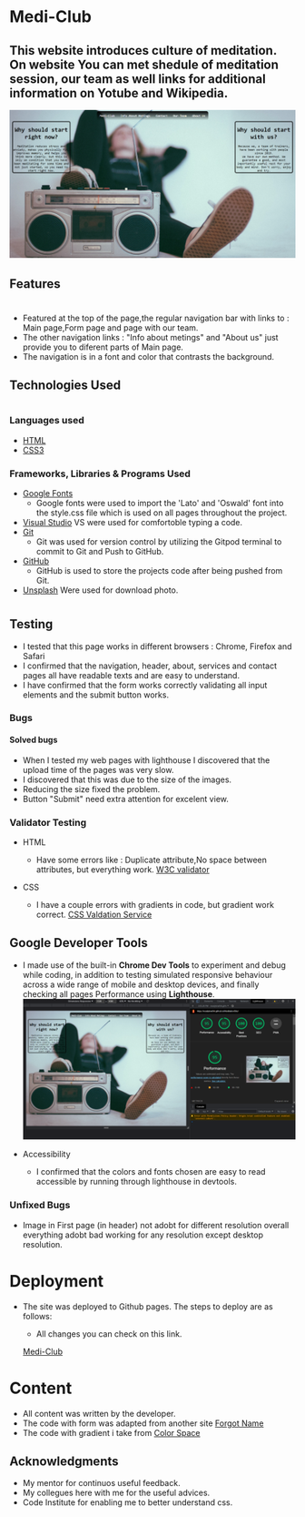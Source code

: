 # Medi-Club
## This website introduces culture of meditation. On website You can met shedule of meditation session, our team as well links for additional information on Yotube and Wikipedia.




![Medi-Club responsive image](screen/screen1.png)


## Features
#

- Featured at the top of the page,the regular navigation bar with links to : Main page,Form page and page with our team. 
- The other navigation links : "Info about metings" and "About us"  just provide you to diferent parts of Main page.
- The navigation is in a font and color that contrasts the background.


## Technologies Used
# 
### Languages used
- [HTML](https://en.wikipedia.org/wiki/HTML5)
- [CSS3](https://en.wikipedia.org/wiki/CSS)

### Frameworks, Libraries & Programs Used
- [Google Fonts](https://developers.google.com/fonts)
  - Google fonts were used to import the 'Lato' and 'Oswald' font into the style.css file which is used on all pages throughout the project.
- [Visual Studio](https://code.visualstudio.com/updates/v1_74) VS were used for comfortoble typing a code.
- [Git](https://git-scm.com/)
  - Git was used for version control by utilizing the Gitpod terminal to commit to Git and Push to GitHub.
- [GitHub](https://github.com/)
  - GitHub is used to store the projects code after being pushed from Git.
- [Unsplash](https://unsplash.com/) Were used for download photo.


#

## Testing
- I tested that this page works in different browsers : Chrome, Firefox and Safari
- I confirmed that the navigation, header, about, services and contact pages all have readable texts and are easy to understand.
- I have confirmed that the form works correctly validating all input elements and the submit button works.

### Bugs

#### Solved bugs
- When I tested my web pages with lighthouse I discovered that the upload time of the pages was very slow.
- I discovered that this was due to the size of the images.
- Reducing the size  fixed the problem.
- Button "Submit" need extra attention for excelent view.



### Validator Testing
- HTML
  - Have some errors like : Duplicate attribute,No space between attributes, but everything work. [W3C validator](https://validator.w3.org)

- CSS
  - I have a couple errors with gradients in code, but gradient work correct. [CSS Valdation Service](https://jigsaw.w3.org/css-validator/)
 


## Google Developer Tools
- I made use of the built-in **Chrome Dev Tools** to experiment and debug while coding, in addition to testing simulated responsive behaviour across a wide range of mobile and desktop devices, and finally checking all pages Performance using **Lighthouse**.
![Medi-Club](screen/scr2.png)



- Accessibility
  - I confirmed that the colors and fonts chosen are easy to read accessible by running through lighthouse in devtools.


### Unfixed Bugs
- Image in First page (in header) not adobt for different resolution overall everything  adobt bad working for any resolution except desktop resolution.

# Deployment
- The site was deployed to Github pages. The steps to deploy are as follows: 
  - All changes you can check on this link.



   [Medi-Club](https://github.com/readytow0rk/MeditationSite)


# Content
- All content was written by the developer.
- The code with form  was adapted from another site   [Forgot Name ](https://)
- The code with gradient i take from  [Color Space](https://mycolor.space/gradient3?ori=to+right+bottom&hex=%23FFFFFF&hex2=%2346BEE0&hex3=%237E7BBB&submit=submit)

## Acknowledgments
  - My mentor for continuos useful feedback.
  - My collegues here with me for the useful advices.
  - Code Institute for enabling me to better understand css.





